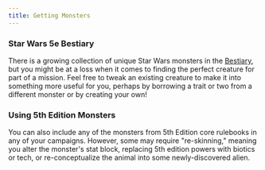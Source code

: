 ```yaml
---
title: Getting Monsters
---
```

### Star Wars 5e Bestiary
There is a growing collection of unique Star Wars monsters in the [Bestiary](/bestiary),
but you might be at a loss when it comes to finding the perfect creature for part of a mission. Feel free to tweak an
existing creature to make it into something more useful for you, perhaps by borrowing a trait or two from a different
monster or by creating your own!

### Using 5th Edition Monsters
You can also include any of the monsters from 5th Edition core rulebooks in any of your campaigns. However, some may require
"re-skinning," meaning you alter the monster's stat block, replacing 5th edition powers with biotics or tech, or
re-conceptualize the animal into some newly-discovered alien.
